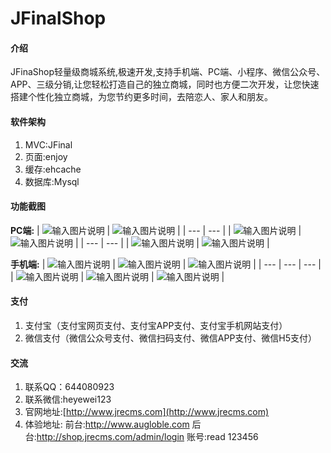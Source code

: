 # JFinalShop 

#### 介绍
JFinaShop轻量级商城系统,极速开发,支持手机端、PC端、小程序、微信公众号、APP、三级分销,让您轻松打造自己的独立商城，同时也方便二次开发，让您快速搭建个性化独立商城，为您节约更多时间，去陪恋人、家人和朋友。

#### 软件架构
1. MVC:JFinal
2. 页面:enjoy
3. 缓存:ehcache
4. 数据库:Mysql

#### 功能截图

 **PC端:** 
|  ![输入图片说明](https://images.gitee.com/uploads/images/2020/0811/151011_f1e31a18_623319.png "屏幕截图.png")  |  ![输入图片说明](https://images.gitee.com/uploads/images/2020/0811/151026_209281bb_623319.png "屏幕截图.png")  |
| --- | --- |
|  ![输入图片说明](https://images.gitee.com/uploads/images/2020/0811/151058_71b6721f_623319.png "屏幕截图.png")   |  ![输入图片说明](https://images.gitee.com/uploads/images/2020/0811/151134_3789a404_623319.png "屏幕截图.png")   |
| --- | --- |
|   ![输入图片说明](https://images.gitee.com/uploads/images/2020/0811/151242_585fec6f_623319.png "屏幕截图.png")  |  ![输入图片说明](https://images.gitee.com/uploads/images/2020/0811/151306_0aed59c5_623319.png "屏幕截图.png")  |

 **手机端:** 
|  ![输入图片说明](https://images.gitee.com/uploads/images/2020/0811/151417_39068c46_623319.png "屏幕截图.png")  |  ![输入图片说明](https://images.gitee.com/uploads/images/2020/0811/151431_0d15f54a_623319.png "屏幕截图.png")  | ![输入图片说明](https://images.gitee.com/uploads/images/2020/0811/151454_50aa3480_623319.png "屏幕截图.png")   |
| --- | --- | --- |
|  ![输入图片说明](https://images.gitee.com/uploads/images/2020/0811/151513_348fc4da_623319.png "屏幕截图.png")   |   ![输入图片说明](https://images.gitee.com/uploads/images/2020/0811/151529_27ced8dd_623319.png "屏幕截图.png")  |  ![输入图片说明](https://images.gitee.com/uploads/images/2020/0811/151546_0bc0c02f_623319.png "屏幕截图.png") |

#### 支付

1. 支付宝（支付宝网页支付、支付宝APP支付、支付宝手机网站支付）
2. 微信支付（微信公众号支付、微信扫码支付、微信APP支付、微信H5支付）

#### 交流

1. 联系QQ：644080923
2. 联系微信:heyewei123
2. 官网地址:[http://www.jrecms.com](http://www.jrecms.com)
3. 体验地址: 前台:http://www.augloble.com   后台:http://shop.jrecms.com/admin/login 账号:read 123456